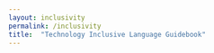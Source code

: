 ```yaml
---
layout: inclusivity
permalink: /inclusivity
title:  "Technology Inclusive Language Guidebook"
---
```



